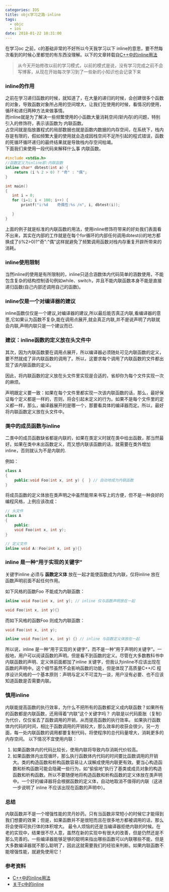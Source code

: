 ```yaml
---
categories: IOS
title: objc学习之路-inline
tags:
  - objc
  - ios
date: 2018-01-22 10:31:00
---
```

在学习oc 之前，c的基础非常的不好所以今天我学习以下 inline的意思，要不然每次看到的时候心里都觉的有东西没理解。以下的文章转载自[C++中的inline用法](https://www.cnblogs.com/fnlingnzb-learner/p/6423917.html)

> 从今天开始修改以前的学习模式，以前的模式是说，没有学习完成之前不会写博客，从现在开始每次学习到了一些新的小知识也会记录下来

### inline的作用

之前在学习递归函数的时候，就知道了，在大量的递归的时候，会创建很多个函数的对象，导致函数对象所占用的空间增大，让我们在使用的时候，看情况的使用，循环和递归两种方法来做事情。    
而inline就是为了解决一些频繁使用的小函数大量消耗空间(斩内存)的问题，特别引入的修饰符，表示该函数为 内联函数。     
占空间就是指放置程式的局部数据也就是函数内数据的内存空间，在系统下，栈内存是有限的，假如频繁大量的使用就会造成因栈空间不足所引起的程式错误，函数的死循环循环递归的最终结果就是导致栈内存空间枯竭。     
下面我们来使用一段代码来解释什么事 内联函数。

<!--more-->

````cpp
#include <stdio.h>  
//函数定义为inline即:内联函数  
inline char* dbtest(int a) {  
    return (i % 2 > 0) ? "奇" : "偶";  
}   

int main()  
{  
   int i = 0;  
   for (i=1; i < 100; i++) {  
       printf("i:%d    奇偶性:%s /n", i, dbtest(i));      

   }  
}
````
上面的例子就是标准的内联函数的用法，使用inline修饰符带来的好处我们表面看不出来，其实在内部的工作就是在每个for循环的内部任何调用dbtest(i)的地方都换成了(i%2>0)?"奇":"偶"这样就避免了频繁调用函数对栈内存重复开辟所带来的消耗。

### inline使用限制
当然inline的使用是有所限制的，inline只适合涵数体内代码简单的涵数使用，不能包含复杂的结构控制语句例如while、switch，并且不能内联函数本身不能是直接递归函数(自己内部还调用自己的函数)。     

### inline仅是一个对编译器的建议

inline函数仅仅是一个建议,对编译器的建议,所以最后能否真正内联,看编译器的意思,它如果认为函数不复杂,能在调用点展开,就会真正内联,并不是说声明了内联就会内联,声明内联只是一个建议而已.

### 建议：inline函数的定义放在头文件中

其次，因为内联函数要在调用点展开，所以编译器必须随处可见内联函数的定义，要不然就成了非内联函数的调用了。所以，这要求每个调用了内联函数的文件都出现了该内联函数的定义。

因此，将内联函数的定义放在头文件里实现是合适的，省却你为每个文件实现一次的麻烦。

声明跟定义要一致：如果在每个文件里都实现一次该内联函数的话，那么，最好保证每个定义都是一样的，否则，将会引起未定义的行为。如果不是每个文件里的定义都一样，那么，编译器展开的是哪一个，那要看具体的编译器而定。所以，最好将内联函数定义放在头文件中。

### 类中的成员函数与inline

二类中的成员函数缺省都是内联的，如果在类定义时就在类中给出函数，那当然最好。如果在类中未出函数定义，而又想内联该函数的话，就需要在类外增加 inline，否则就认为不是内联的.

例如：
````cpp
class A
{
    public:void Foo(int x, int y) {  } // 自动地成为内联函数
}
````
将成员函数的定义体放在类声明之中虽然能带来书写上的方便，但不是一种良好的编程风格，上例应该改成：
````cpp
// 头文件
class A
{
    public:
    void Foo(int x, int y);
}

// 定义文件
inline void A::Foo(int x, int y){}
````
### inline 是一种“用于实现的关键字”
关键字inline 必须与 **函数定义体** 放在一起才能使函数成为内联，仅将inline 放在函数声明前面不起任何作用。

如下风格的函数Foo 不能成为内联函数：
````cpp
inline void Foo(int x, int y); // inline 仅与函数声明放在一起

void Foo(int x, int y){}
````
而如下风格的函数Foo 则成为内联函数：
````cpp
void Foo(int x, int y);

inline void Foo(int x, int y) {} // inline 与函数定义体放在一起
````

所以说，inline 是一种“用于实现的关键字”，而不是一种“用于声明的关键字”。一般地，用户可以阅读函数的声明，但是看不到函数的定义。尽管在大多数教科书中内联函数的声明、定义体前面都加了inline 关键字，但我认为inline不应该出现在函数的声明中。这个细节虽然不会影响函数的功能，但是体现了高质量C++/C 程序设计风格的一个基本原则：声明与定义不可混为一谈，用户没有必要、也不应该知道函数是否需要内联。

### 慎用inline
内联能提高函数的执行效率，为什么不把所有的函数都定义成内联函数？如果所有的函数都是内联函数，还用得着“内联”这个关键字吗？
内联是以代码膨胀（复制）为代价，仅仅省去了函数调用的开销，从而提高函数的执行效率。
如果执行函数体内代码的时间，相比于函数调用的开销较大，那么效率的收获会很少。另一方面，每一处内联函数的调用都要复制代码，将使程序的总代码量增大，消耗更多的内存空间。
以下情况不宜使用内联：
1. 如果函数体内的代码比较长，使用内联将导致内存消耗代价较高。
2. 如果函数体内出现循环，那么执行函数体内代码的时间要比函数调用的开销大。类的构造函数和析构函数容易让人误解成使用内联更有效。要当心构造函数和析构函数可能会隐藏一些行为，如“偷偷地”执行了基类或成员对象的构造函数和析构函数。所以不要随便地将构造函数和析构函数的定义体放在类声明中。一个好的编译器将会根据函数的定义体，自动地取消不值得的内联（这进一步说明了 inline 不应该出现在函数的声明中）。

### 总结

内联函数并不是一个增强性能的灵丹妙药。只有当函数非常短小的时候它才能得到我们想要的效果；但是，如果函数并不是很短而且在很多地方都被调用的话，那么将会使得可执行体的体积增大。
最令人烦恼的还是当编译器拒绝内联的时候。在老的实现中，结果很不尽人意，虽然在新的实现中有很大的改善，但是仍然还是不那么完善的。一些编译器能够足够的聪明来指出哪些函数可以内联哪些不能，但是大多数编译器就不那么聪明了，因此这就需要我们的经验来判断。如果内联函数不能增强性能，就避免使用它！

### 参考资料

* [C++中的inline用法](https://www.cnblogs.com/fnlingnzb-learner/p/6423917.html)
* [关于c中的inline](http://blog.csdn.net/lufeiop02/article/details/6526499)
